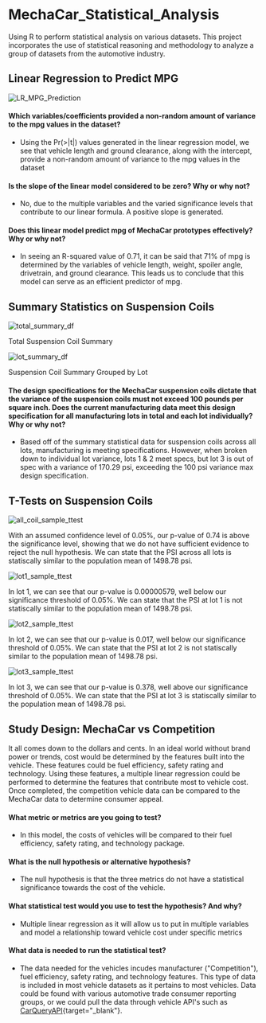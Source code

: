 # MechaCar_Statistical_Analysis
Using R to perform statistical analysis on various datasets. This project incorporates the use of statistical reasoning and methodology to analyze a group of datasets from the automotive industry. 

## Linear Regression to Predict MPG

![LR_MPG_Prediction](https://github.com/stovepipe/MechaCar_Statistical_Analysis/blob/main/Resources/LR_MPG_Prediction.png)

#### Which variables/coefficients provided a non-random amount of variance to the mpg values in the dataset?
- Using the Pr(>|t|) values generated in the linear regression model, we see that vehicle length and ground clearance, along with the intercept, provide a non-random amount of variance to the mpg values in the dataset

#### Is the slope of the linear model considered to be zero? Why or why not?
- No, due to the multiple variables and the varied significance levels that contribute to our linear formula. A positive slope is generated.

#### Does this linear model predict mpg of MechaCar prototypes effectively? Why or why not?
- In seeing an R-squared value of 0.71, it can be said that 71% of mpg is determined by the variables of vehicle length, weight, spoiler angle, drivetrain, and ground clearance. This leads us to conclude that this model can serve as an efficient predictor of mpg.

## Summary Statistics on Suspension Coils

![total_summary_df](https://github.com/stovepipe/MechaCar_Statistical_Analysis/blob/main/Resources/total_summary_df.png)

Total Suspension Coil Summary

![lot_summary_df](https://github.com/stovepipe/MechaCar_Statistical_Analysis/blob/main/Resources/lot_summary_df.png)

Suspension Coil Summary Grouped by Lot

#### The design specifications for the MechaCar suspension coils dictate that the variance of the suspension coils must not exceed 100 pounds per square inch. Does the current manufacturing data meet this design specification for all manufacturing lots in total and each lot individually? Why or why not?
- Based off of the summary statistical data for suspension coils across all lots, manufacturing is meeting specifications. However, when broken down to individual lot variance, lots 1 & 2 meet specs, but lot 3 is out of spec with a variance of 170.29 psi, exceeding the 100 psi variance max design specification.

## T-Tests on Suspension Coils

![all_coil_sample_ttest](https://github.com/stovepipe/MechaCar_Statistical_Analysis/blob/main/Resources/all_coil_sample_ttest.png)

With an assumed confidence level of 0.05%, our p-value of 0.74 is above the significance level, showing that we do not have sufficient evidence to reject the null hypothesis. We can state that the PSI across all lots is statiscally similar to the population mean of 1498.78 psi.

![lot1_sample_ttest](https://github.com/stovepipe/MechaCar_Statistical_Analysis/blob/main/Resources/lot1_sample_ttest.png)

In lot 1, we can see that our p-value is 0.00000579, well below our significance threshold of 0.05%. We can state that the PSI at lot 1 is not statiscally similar to the population mean of 1498.78 psi.

![lot2_sample_ttest](https://github.com/stovepipe/MechaCar_Statistical_Analysis/blob/main/Resources/lot2_sample_ttest.png)

In lot 2, we can see that our p-value is 0.017, well below our significance threshold of 0.05%. We can state that the PSI at lot 2 is not statiscally similar to the population mean of 1498.78 psi.

![lot3_sample_ttest](https://github.com/stovepipe/MechaCar_Statistical_Analysis/blob/main/Resources/lot3_sample_ttest.png)

In lot 3, we can see that our p-value is 0.378, well above our significance threshold of 0.05%. We can state that the PSI at lot 3 is statiscally similar to the population mean of 1498.78 psi.
 
## Study Design: MechaCar vs Competition

It all comes down to the dollars and cents. In an ideal world without brand power or trends, cost would be determined by the features built into the vehicle. These features could be fuel efficiency, safety rating and technology. Using these features, a multiple linear regression could be performed to determine the features that contribute most to vehicle cost. Once completed, the competition vehicle data can be compared to the MechaCar data to determine consumer appeal.

#### What metric or metrics are you going to test?
- In this model, the costs of vehicles will be compared to their fuel efficiency, safety rating, and technology package.
#### What is the null hypothesis or alternative hypothesis?
- The null hypothesis is that the three metrics do not have a statistical significance towards the cost of the vehicle.
#### What statistical test would you use to test the hypothesis? And why?
- Multiple linear regression as it will allow us to put in multiple variables and model a relationship toward vehicle cost under specific metrics
#### What data is needed to run the statistical test?
- The data needed for the vehicles incudes manufacturer ("Competition"), fuel efficiency, safety rating, and technology features. This type of data is included in most vehicle datasets as it pertains to most vehicles. Data could be found with various automotive trade consumer reporting groups, or we could pull the data through vehicle API's such as [CarQueryAPI](http://www.carqueryapi.com/){target="_blank"}.